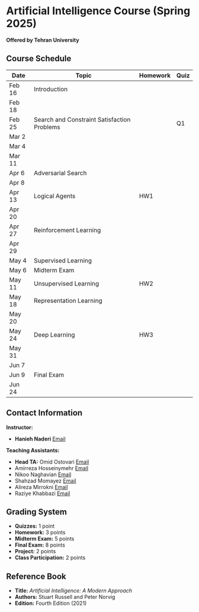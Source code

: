 # Artificial Intelligence Course (Spring 2025)
**Offered by Tehran University**  

## Course Schedule

| Date | Topic | Homework | Quiz |
|------|-------|---------|------|
| Feb 16 | Introduction | | |
| Feb 18 | | | |
| Feb 25 | Search and Constraint Satisfaction Problems | | Q1 |
| Mar 2 | | | |
| Mar 4 | | | |
| Mar 11 | | | |
| Apr 6 | Adversarial Search | | |
| Apr 8 | | | |
| Apr 13 | Logical Agents | HW1 | |
| Apr 20 | | | |
| Apr 27 | Reinforcement Learning | | |
| Apr 29 | | | |
| May 4 | Supervised Learning | | |
| May 6 | Midterm Exam | | |
| May 11 | Unsupervised Learning | HW2 | |
| May 18 | Representation Learning | | |
| May 20 | | | |
| May 24 | Deep Learning | HW3 | |
| May 31 | | | |
| Jun 7 | | | |
| Jun 9 | Final Exam | | |
| Jun 24 | | | |

## Contact Information

**Instructor:**  
- **Hanieh Naderi** [Email](mailto:Hanieh.Naderi@ut.ac.ir)   

**Teaching Assistants:**  
- **Head TA:** Omid Ostovari [Email](mailto:omidostovary@gmail.com) 
- Amirreza Hosseinymehr [Email](mailto:amirrezahosseinymehr@gmail.com/)
- Nikoo Naghavian [Email](mailto:nikoo.naghavian@gmail.com)
- Shahzad Momayez [Email](mailto:shmomayez@gmail.com/) 
- Alireza Mirrokni [Email](mailto:alirezamirrokni28@gmail.com)
- Raziye Khabbazi [Email](mailto:khabazi.razi@gmail.com)

## Grading System

- **Quizzes:** 1 point  
- **Homework:** 3 points  
- **Midterm Exam:** 5 points  
- **Final Exam:** 8 points  
- **Project:** 2 points  
- **Class Participation:** 2 points  

## Reference Book

- **Title:** *Artificial Intelligence: A Modern Approach*  
- **Authors:** Stuart Russell and Peter Norvig  
- **Edition:** Fourth Edition (2021)  


